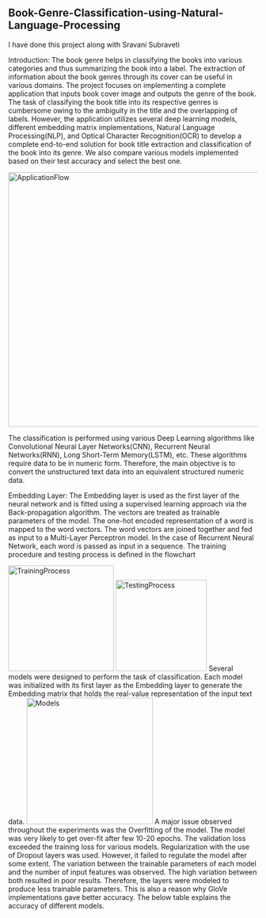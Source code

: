 ## Book-Genre-Classification-using-Natural-Language-Processing 
I have done this project along with Sravani Subraveti

Introduction: The book genre helps in classifying the books into various categories and thus summarizing the book into a label. The extraction of information about the book genres through its cover can be useful in various domains. The project focuses on implementing a complete application that inputs book cover image and outputs the genre of the book. The task of classifying the book title into its respective genres is cumbersome owing to the ambiguity in the title and the overlapping of labels. However, the application utilizes several deep learning models, different embedding matrix implementations, Natural Language Processing(NLP), and Optical Character Recognition(OCR) to develop a complete end-to-end solution for book title extraction and classification of the book into its genre. We also compare various models implemented based on their test accuracy and select the best one.

<img width="514" alt="ApplicationFlow" src="https://user-images.githubusercontent.com/55220359/116310243-bbe18d00-a777-11eb-9c13-1ee633abb55f.png">


The classification is performed using various Deep Learning algorithms like Convolutional Neural Layer Networks(CNN), Recurrent Neural Networks(RNN), Long Short-Term Memory(LSTM), etc. These algorithms require data to be in numeric form. Therefore, the main objective is to convert the unstructured text data into an equivalent structured numeric data.

Embedding Layer: The Embedding layer is used as the first layer of the neural network and is fitted using a supervised learning approach via the Back-propagation algorithm. The vectors are treated as trainable parameters of the model. The one-hot encoded representation of a word is mapped to the word vectors. The word vectors are joined together and fed as input to a Multi-Layer Perceptron model. In the case of Recurrent Neural Network, each word is passed as input in a sequence.
The training procedure and testing process is defined in the flowchart

<img width="213" alt="TrainingProcess" src="https://user-images.githubusercontent.com/55220359/116310435-02cf8280-a778-11eb-8150-3d8fff728a0b.png">
<img width="184" alt="TestingProcess" src="https://user-images.githubusercontent.com/55220359/116314242-d8cc8f00-a77c-11eb-8cfd-c7bca0af161e.png">
Several models were designed to perform the task of classification. Each model was initialized with its first layer as the Embedding layer to generate the Embedding
matrix that holds the real-value representation of the input text data. 
<img width="255" alt="Models" src="https://user-images.githubusercontent.com/55220359/116314655-5f816c00-a77d-11eb-8db7-05bd419609b6.png">
A major issue observed throughout the experiments was the Overfitting of the model. The model was very likely to get over-fit after few 10-20 epochs. The validation loss exceeded the training loss for various models. Regularization with the use of Dropout layers was used. However, it failed to regulate the model after some extent. The variation between the trainable parameters of each model and the number of input features was observed. The high variation between both resulted in poor results. Therefore, the layers were modeled to produce less trainable parameters. This is also a reason why GloVe implementations gave better accuracy. The below table explains the accuracy of different models.
